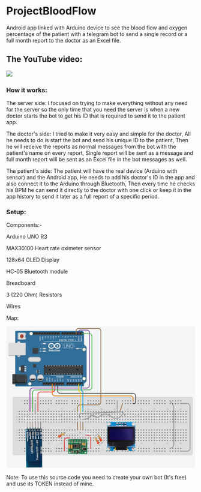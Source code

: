 # ProjectBloodFlow

Android app linked with Arduino device to see the blood flow and oxygen percentage of the patient with a telegram bot to send a single record or a full month report to the doctor as an Excel file.



## The YouTube video:

[![](https://img.youtube.com/vi/ch2DE4zOfs4/0.jpg)](https://youtu.be/ch2DE4zOfs4)


### How it works:
The server side:
I focused on trying to make everything without any need for the server so the only time that you need the server is when a new doctor starts the bot to get his ID that is required to send it to the patient app.

The doctor's side:
I tried to make it very easy and simple for the doctor, All he needs to do is start the bot and send his unique ID to the patient, Then he will receive the reports as normal messages from the bot with the patient's name on every report, Single report will be sent as a message and full month report will be sent as an Excel file in the bot messages as well.

The patient's side:
The patient will have the real device (Arduino with sensor) and the Android app, He needs to add his doctor's ID in the app and also connect it to the Arduino through Bluetooth, Then every time he checks his BPM he can send it directly to the doctor with one click or keep it in the app history to send it later as a full report of a specific period.


### Setup:

Components:-

Arduino UNO R3

MAX30100 Heart rate oximeter sensor

128x64 OLED Display

HC-05 Bluetooth module

Breadboard

3 (220 Ohm) Resistors

Wires


Map:


![](https://raw.githubusercontent.com/Ameer5CT/ProjectBloodFlow/main/Arduino/Screenshot%202022-06-23.png)


Note: To use this source code you need to create your own bot (It's free) and use its TOKEN instead of mine.

